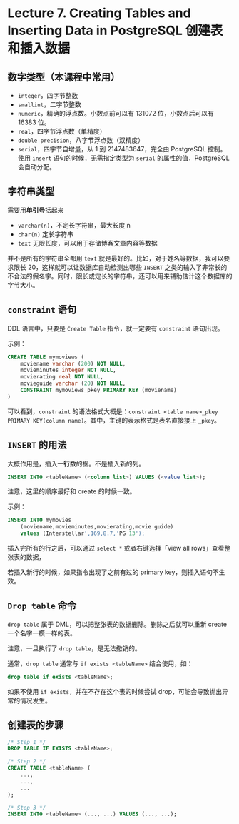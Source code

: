 
Lecture 7\. Creating Tables and Inserting Data in PostgreSQL 创建表和插入数据
=====================================================================


数字类型（本课程中常用）
------------


* `integer`，四字节整数
* `smallint`，二字节整数
* `numeric`，精确的浮点数。小数点前可以有 131072 位，小数点后可以有 16383 位。
* `real`，四字节浮点数（单精度）
* `double precision`，八字节浮点数（双精度）
* `serial`，四字节自增量，从 1 到 2147483647，完全由 PostgreSQL 控制。使用 `insert` 语句的时候，无需指定类型为 `serial` 的属性的值，PostgreSQL 会自动分配。


字符串类型
-----


需要用**单引号**括起来


* `varchar(n)`，不定长字符串，最大长度 n
* `char(n)` 定长字符串
* `text` 无限长度，可以用于存储博客文章内容等数据


并不是所有的字符串全都用 `text` 就是最好的。比如，对于姓名等数据，我可以要求限长 20，这样就可以让数据库自动检测出哪些 `INSERT` 之类的输入了非常长的不合法的假名字。同时，限长或定长的字符串，还可以用来辅助估计这个数据库的字节大小。


`constraint` 语句
---------------


DDL 语言中，只要是 `Create Table` 指令，就一定要有 `constraint` 语句出现。


示例：



```sql
CREATE TABLE mymoviews (
    moviename varchar (200) NOT NULL, 
    movieminutes integer NOT NULL,
    movierating real NOT NULL,
    movieguide varchar (20) NOT NULL,
    CONSTRAINT mymoviews_pkey PRIMARY KEY (moviename)
)

```

可以看到，`constraint` 的语法格式大概是：`constraint <table name>_pkey PRIMARY KEY(column name)`。其中，主键的表示格式是表名直接接上 `_pkey`。


`INSERT` 的用法
------------


大概作用是，插入**一行**数的据。不是插入新的列。



```sql
INSERT INTO <tableName> (<column list>) VALUES (<value list>);

```

注意，这里的顺序最好和 create 的时候一致。


示例：



```sql
INSERT INTO mymovies
    (moviename,movieminutes,movierating,movie guide)
    values (Interstellar',169,8.7,'PG 13');

```

插入完所有的行之后，可以通过 `select *` 或者右键选择「view all rows」查看整张表的数据，


若插入新行的时候，如果指令出现了之前有过的 primary key，则插入语句不生效。


`Drop table` 命令
---------------


`drop table` 属于 DML，可以把整张表的数据删除。删除之后就可以重新 create 一个名字一模一样的表。


注意，一旦执行了 `drop table`，是无法撤销的。


通常，`drop table` 通常与 `if exists <tableName>` 结合使用，如：



```sql
drop table if exists <tableName>;

```

如果不使用 `if exists`，并在不存在这个表的时候尝试 drop，可能会导致抛出异常的情况发生。


创建表的步骤
------



```sql
/* Step 1 */
DROP TABLE IF EXISTS <tableName>;

/* Step 2 */
CREATE TABLE <tableName> (
    ...,
    ...,
    ...
);

/* Step 3 */
INSERT INTO <tableName> (..., ...) VALUES (..., ...);

```

